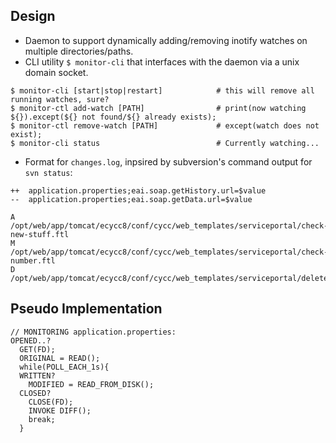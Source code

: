 ## Design
- Daemon to support dynamically adding/removing inotify watches on multiple directories/paths. 
- CLI utility ```$ monitor-cli``` that interfaces with the daemon via a unix domain socket.
```		  
$ monitor-cli [start|stop|restart]            # this will remove all running watches, sure?
$ monitor-ctl add-watch [PATH]                # print(now watching ${}).except(${} not found/${} already exists); 
$ monitor-ctl remove-watch [PATH]             # except(watch does not exist);
$ monitor-cli status                          # Currently watching...
```
- Format for ```changes.log```, inpsired by subversion's command output for `svn status`:
```
++  application.properties;eai.soap.getHistory.url=$value
--  application.properties;eai.soap.getData.url=$value

A /opt/web/app/tomcat/ecycc8/conf/cycc/web_templates/serviceportal/check-new-stuff.ftl
M /opt/web/app/tomcat/ecycc8/conf/cycc/web_templates/serviceportal/check-number.ftl
D /opt/web/app/tomcat/ecycc8/conf/cycc/web_templates/serviceportal/deleteme.ftl	
```

## Pseudo Implementation
```
// MONITORING application.properties:
OPENED..?
  GET(FD);
  ORIGINAL = READ();
  while(POLL_EACH_1s){
  WRITTEN?
    MODIFIED = READ_FROM_DISK();
  CLOSED?
    CLOSE(FD);
    INVOKE DIFF();
    break; 
  }
```
